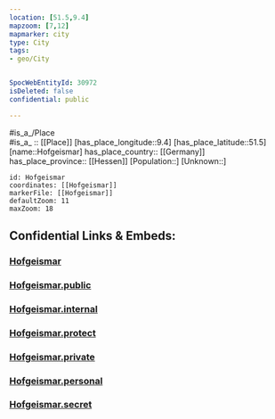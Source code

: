 ```yaml
---
location: [51.5,9.4] 
mapzoom: [7,12] 
mapmarker: city 
type: City
tags:
- geo/City


SpocWebEntityId: 30972
isDeleted: false
confidential: public

---
```

#is_a_/Place  
#is_a_ :: [[Place]] 
[has_place_longitude::9.4] 
[has_place_latitude::51.5] 
[name::Hofgeismar] 
has_place_country:: [[Germany]]  
has_place_province:: [[Hessen]] 
[Population::] 
[Unknown::] 


```leaflet
id: Hofgeismar
coordinates: [[Hofgeismar]] 
markerFile: [[Hofgeismar]] 
defaultZoom: 11 
maxZoom: 18
```


## Confidential Links & Embeds: 

### [Hofgeismar](/_Standards/Earth/Continent/Europe/Europe~Central/Germany/Germany~West/Hessen/counties~Hessen/Kassel-Kreis/cities~Kassel/Hofgeismar.md) 

### [Hofgeismar.public](/_public/Earth/Continent/Europe/Europe~Central/Germany/Germany~West/Hessen/counties~Hessen/Kassel-Kreis/cities~Kassel/Hofgeismar.public.md) 

### [Hofgeismar.internal](/_internal/Earth/Continent/Europe/Europe~Central/Germany/Germany~West/Hessen/counties~Hessen/Kassel-Kreis/cities~Kassel/Hofgeismar.internal.md) 

### [Hofgeismar.protect](/_protect/Earth/Continent/Europe/Europe~Central/Germany/Germany~West/Hessen/counties~Hessen/Kassel-Kreis/cities~Kassel/Hofgeismar.protect.md) 

### [Hofgeismar.private](/_private/Earth/Continent/Europe/Europe~Central/Germany/Germany~West/Hessen/counties~Hessen/Kassel-Kreis/cities~Kassel/Hofgeismar.private.md) 

### [Hofgeismar.personal](/_personal/Earth/Continent/Europe/Europe~Central/Germany/Germany~West/Hessen/counties~Hessen/Kassel-Kreis/cities~Kassel/Hofgeismar.personal.md) 

### [Hofgeismar.secret](/_secret/Earth/Continent/Europe/Europe~Central/Germany/Germany~West/Hessen/counties~Hessen/Kassel-Kreis/cities~Kassel/Hofgeismar.secret.md)

